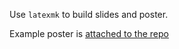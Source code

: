 Use `latexmk` to build slides and poster.

Example poster is [attached to the repo](decoh_neutrino2018.pdf)
